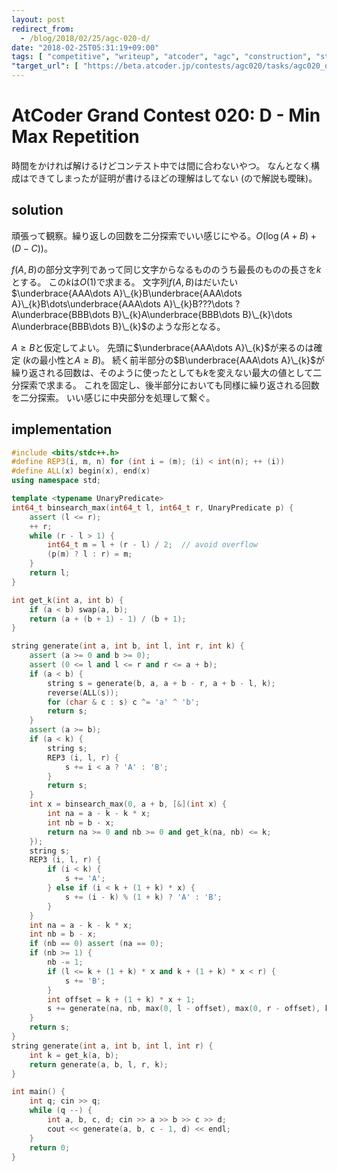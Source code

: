 ```yaml
---
layout: post
redirect_from:
  - /blog/2018/02/25/agc-020-d/
date: "2018-02-25T05:31:19+09:00"
tags: [ "competitive", "writeup", "atcoder", "agc", "construction", "string" ]
"target_url": [ "https://beta.atcoder.jp/contests/agc020/tasks/agc020_d" ]
---
```


# AtCoder Grand Contest 020: D - Min Max Repetition

時間をかければ解けるけどコンテスト中では間に合わないやつ。
なんとなく構成はできてしまったが証明が書けるほどの理解はしてない (ので解説も曖昧)。

## solution

頑張って観察。繰り返しの回数を二分探索でいい感じにやる。$O(\log (A + B) + (D - C))$。

$f(A, B)$の部分文字列であって同じ文字からなるもののうち最長のものの長さを$k$とする。
この$k$は$O(1)$で求まる。
文字列$f(A, B)$はだいたい$\underbrace{AAA\dots A}\_{k}B\underbrace{AAA\dots A}\_{k}B\dots\underbrace{AAA\dots A}\_{k}B???\dots ?A\underbrace{BBB\dots B}\_{k}A\underbrace{BBB\dots B}\_{k}\dots A\underbrace{BBB\dots B}\_{k}$のような形となる。

$A \ge B$と仮定してよい。
先頭に$\underbrace{AAA\dots A}\_{k}$が来るのは確定 ($k$の最小性と$A \ge B$)。
続く前半部分の$B\underbrace{AAA\dots A}\_{k}$が繰り返される回数は、そのように使ったとしても$k$を変えない最大の値として二分探索で求まる。
これを固定し、後半部分においても同様に繰り返される回数を二分探索。
いい感じに中央部分を処理して繋ぐ。

## implementation

``` c++
#include <bits/stdc++.h>
#define REP3(i, m, n) for (int i = (m); (i) < int(n); ++ (i))
#define ALL(x) begin(x), end(x)
using namespace std;

template <typename UnaryPredicate>
int64_t binsearch_max(int64_t l, int64_t r, UnaryPredicate p) {
    assert (l <= r);
    ++ r;
    while (r - l > 1) {
        int64_t m = l + (r - l) / 2;  // avoid overflow
        (p(m) ? l : r) = m;
    }
    return l;
}

int get_k(int a, int b) {
    if (a < b) swap(a, b);
    return (a + (b + 1) - 1) / (b + 1);
}

string generate(int a, int b, int l, int r, int k) {
    assert (a >= 0 and b >= 0);
    assert (0 <= l and l <= r and r <= a + b);
    if (a < b) {
        string s = generate(b, a, a + b - r, a + b - l, k);
        reverse(ALL(s));
        for (char & c : s) c ^= 'a' ^ 'b';
        return s;
    }
    assert (a >= b);
    if (a < k) {
        string s;
        REP3 (i, l, r) {
            s += i < a ? 'A' : 'B';
        }
        return s;
    }
    int x = binsearch_max(0, a + b, [&](int x) {
        int na = a - k - k * x;
        int nb = b - x;
        return na >= 0 and nb >= 0 and get_k(na, nb) <= k;
    });
    string s;
    REP3 (i, l, r) {
        if (i < k) {
            s += 'A';
        } else if (i < k + (1 + k) * x) {
            s += (i - k) % (1 + k) ? 'A' : 'B';
        }
    }
    int na = a - k - k * x;
    int nb = b - x;
    if (nb == 0) assert (na == 0);
    if (nb >= 1) {
        nb -= 1;
        if (l <= k + (1 + k) * x and k + (1 + k) * x < r) {
            s += 'B';
        }
        int offset = k + (1 + k) * x + 1;
        s += generate(na, nb, max(0, l - offset), max(0, r - offset), k);
    }
    return s;
}
string generate(int a, int b, int l, int r) {
    int k = get_k(a, b);
    return generate(a, b, l, r, k);
}

int main() {
    int q; cin >> q;
    while (q --) {
        int a, b, c, d; cin >> a >> b >> c >> d;
        cout << generate(a, b, c - 1, d) << endl;
    }
    return 0;
}
```
